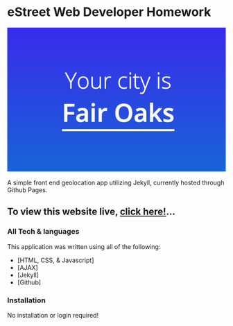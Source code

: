 # eStreet Web Developer Homework

![Demoimg](/demo.png)

A simple front end geolocation app utilizing Jekyll, currently hosted through Github Pages. 

## To view this website live, [click here!](https://friend-finder-breault.herokuapp.com/)...

### All Tech & languages

This application was written using all of the following:

* [HTML, CSS, & Javascript]
* [AJAX]
* [Jekyll]
* [Github]


### Installation

No installation or login required!